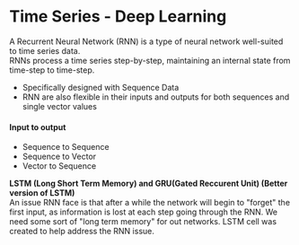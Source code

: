 # Time Series - Deep Learning
A Recurrent Neural Network (RNN) is a type of neural network well-suited to time series data.<br>
RNNs process a time series step-by-step, maintaining an internal state from time-step to time-step.

* Specifically designed with Sequence Data
* RNN are also flexible in their inputs and outputs for both sequences and single vector values

#### Input to output
* Sequence to Sequence
* Sequence to Vector
* Vector to Sequence

**LSTM (Long Short Term Memory) and GRU(Gated Reccurent Unit) (Better version of LSTM)<br>**
An issue RNN face is that after a while the network will begin to "forget" the first input, as information is lost at each step going through the RNN. We need some sort of "long term memory" for out networks. LSTM cell was created to help address the RNN issue.
